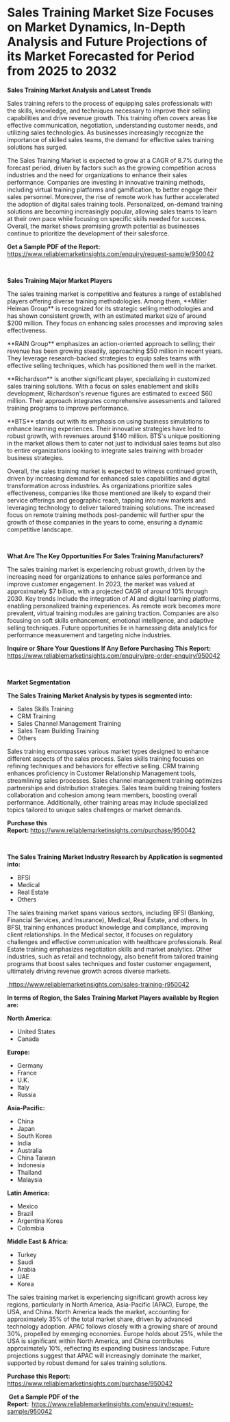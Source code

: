 <p><h1>Sales Training Market Size Focuses on Market Dynamics, In-Depth Analysis and Future Projections of its Market Forecasted for Period from 2025 to 2032</h1></p><p><strong>Sales Training Market Analysis and Latest Trends</strong></p>
<p><p>Sales training refers to the process of equipping sales professionals with the skills, knowledge, and techniques necessary to improve their selling capabilities and drive revenue growth. This training often covers areas like effective communication, negotiation, understanding customer needs, and utilizing sales technologies. As businesses increasingly recognize the importance of skilled sales teams, the demand for effective sales training solutions has surged.</p><p>The Sales Training Market is expected to grow at a CAGR of 8.7% during the forecast period, driven by factors such as the growing competition across industries and the need for organizations to enhance their sales performance. Companies are investing in innovative training methods, including virtual training platforms and gamification, to better engage their sales personnel. Moreover, the rise of remote work has further accelerated the adoption of digital sales training tools. Personalized, on-demand training solutions are becoming increasingly popular, allowing sales teams to learn at their own pace while focusing on specific skills needed for success. Overall, the market shows promising growth potential as businesses continue to prioritize the development of their salesforce.</p></p>
<p><strong>Get a Sample PDF of the Report:&nbsp;</strong> <a href="https://www.reliablemarketinsights.com/enquiry/request-sample/950042?utm_campaign=3314&utm_medium=2&utm_source=Github&utm_content=ia&utm_term=17042025&utm_id=sales-training">https://www.reliablemarketinsights.com/enquiry/request-sample/950042</a></p>
<p>&nbsp;</p>
<p><strong>Sales Training Major Market Players</strong></p>
<p><p>The sales training market is competitive and features a range of established players offering diverse training methodologies. Among them, **Miller Heiman Group** is recognized for its strategic selling methodologies and has shown consistent growth, with an estimated market size of around $200 million. They focus on enhancing sales processes and improving sales effectiveness.</p><p>**RAIN Group** emphasizes an action-oriented approach to selling; their revenue has been growing steadily, approaching $50 million in recent years. They leverage research-backed strategies to equip sales teams with effective selling techniques, which has positioned them well in the market.</p><p>**Richardson** is another significant player, specializing in customized sales training solutions. With a focus on sales enablement and skills development, Richardson's revenue figures are estimated to exceed $60 million. Their approach integrates comprehensive assessments and tailored training programs to improve performance.</p><p>**BTS** stands out with its emphasis on using business simulations to enhance learning experiences. Their innovative strategies have led to robust growth, with revenues around $140 million. BTS's unique positioning in the market allows them to cater not just to individual sales teams but also to entire organizations looking to integrate sales training with broader business strategies.</p><p>Overall, the sales training market is expected to witness continued growth, driven by increasing demand for enhanced sales capabilities and digital transformation across industries. As organizations prioritize sales effectiveness, companies like those mentioned are likely to expand their service offerings and geographic reach, tapping into new markets and leveraging technology to deliver tailored training solutions. The increased focus on remote training methods post-pandemic will further spur the growth of these companies in the years to come, ensuring a dynamic competitive landscape.</p></p>
<p>&nbsp;</p>
<p><strong>What Are The Key Opportunities For Sales Training Manufacturers?</strong></p>
<p><p>The sales training market is experiencing robust growth, driven by the increasing need for organizations to enhance sales performance and improve customer engagement. In 2023, the market was valued at approximately $7 billion, with a projected CAGR of around 10% through 2030. Key trends include the integration of AI and digital learning platforms, enabling personalized training experiences. As remote work becomes more prevalent, virtual training modules are gaining traction. Companies are also focusing on soft skills enhancement, emotional intelligence, and adaptive selling techniques. Future opportunities lie in harnessing data analytics for performance measurement and targeting niche industries.</p></p>
<p><strong>Inquire or Share Your Questions If Any Before Purchasing This Report:</strong> <a href="https://www.reliablemarketinsights.com/enquiry/pre-order-enquiry/950042?utm_campaign=3314&utm_medium=2&utm_source=Github&utm_content=ia&utm_term=17042025&utm_id=sales-training">https://www.reliablemarketinsights.com/enquiry/pre-order-enquiry/950042</a></p>
<p>&nbsp;</p>
<p><strong>Market Segmentation</strong></p>
<p><strong>The Sales Training Market Analysis by types is segmented into:</strong></p>
<p><ul><li>Sales Skills Training</li><li>CRM Training</li><li>Sales Channel Management Training</li><li>Sales Team Building Training</li><li>Others</li></ul></p>
<p><p>Sales training encompasses various market types designed to enhance different aspects of the sales process. Sales skills training focuses on refining techniques and behaviors for effective selling. CRM training enhances proficiency in Customer Relationship Management tools, streamlining sales processes. Sales channel management training optimizes partnerships and distribution strategies. Sales team building training fosters collaboration and cohesion among team members, boosting overall performance. Additionally, other training areas may include specialized topics tailored to unique sales challenges or market demands.</p></p>
<p><strong>Purchase this Report:&nbsp;</strong><a href="https://www.reliablemarketinsights.com/purchase/950042?utm_campaign=3314&utm_medium=2&utm_source=Github&utm_content=ia&utm_term=17042025&utm_id=sales-training">https://www.reliablemarketinsights.com/purchase/950042</a></p>
<p>&nbsp;</p>
<p><strong>The Sales Training Market Industry Research by Application is segmented into:</strong></p>
<p><ul><li>BFSI</li><li>Medical</li><li>Real Estate</li><li>Others</li></ul></p>
<p><p>The sales training market spans various sectors, including BFSI (Banking, Financial Services, and Insurance), Medical, Real Estate, and others. In BFSI, training enhances product knowledge and compliance, improving client relationships. In the Medical sector, it focuses on regulatory challenges and effective communication with healthcare professionals. Real Estate training emphasizes negotiation skills and market analytics. Other industries, such as retail and technology, also benefit from tailored training programs that boost sales techniques and foster customer engagement, ultimately driving revenue growth across diverse markets.</p></p>
<p><a href="https://www.reliablemarketinsights.com/sales-training-r950042?utm_campaign=3314&utm_medium=2&utm_source=Github&utm_content=ia&utm_term=17042025&utm_id=sales-training">&nbsp;https://www.reliablemarketinsights.com/sales-training-r950042</a></p>
<p><strong>In terms of Region, the Sales Training Market Players available by Region are:</strong></p>
<p>
    <p> <strong> North America: </strong>
        <ul>
            <li>United States</li>
            <li>Canada</li>
        </ul>
        </p> 
    <p> <strong> Europe: </strong>
        <ul>
            <li>Germany</li>
            <li>France</li>
            <li>U.K.</li>
            <li>Italy</li>
            <li>Russia</li>
        </ul>
        </p> 
    <p> <strong> Asia-Pacific: </strong>
        <ul>
            <li>China</li>
            <li>Japan</li>
            <li>South Korea</li>
            <li>India</li>
            <li>Australia</li>
            <li>China Taiwan</li>
            <li>Indonesia</li>
            <li>Thailand</li>
            <li>Malaysia</li>
        </ul>
        </p> 
    <p> <strong> Latin America: </strong>
        <ul>
            <li>Mexico</li>
            <li>Brazil</li>
            <li>Argentina Korea</li>
            <li>Colombia</li>
        </ul>
        </p> 
    <p> <strong> Middle East & Africa: </strong>
        <ul>
            <li>Turkey</li>
            <li>Saudi</li>
            <li>Arabia</li>
            <li>UAE</li>
            <li>Korea</li>
        </ul>
    </p>
    </p>
<p><p>The sales training market is experiencing significant growth across key regions, particularly in North America, Asia-Pacific (APAC), Europe, the USA, and China. North America leads the market, accounting for approximately 35% of the total market share, driven by advanced technology adoption. APAC follows closely with a growing share of around 30%, propelled by emerging economies. Europe holds about 25%, while the USA is significant within North America, and China contributes approximately 10%, reflecting its expanding business landscape. Future projections suggest that APAC will increasingly dominate the market, supported by robust demand for sales training solutions.</p></p>
<p><strong>Purchase this Report: </strong><a href="https://www.reliablemarketinsights.com/purchase/950042?utm_campaign=3314&utm_medium=2&utm_source=Github&utm_content=ia&utm_term=17042025&utm_id=sales-training">https://www.reliablemarketinsights.com/purchase/950042</a></p>
<p>&nbsp;<strong>Get a Sample PDF of the Report:&nbsp;&nbsp;</strong><a href="https://www.reliablemarketinsights.com/enquiry/request-sample/950042?utm_campaign=3314&utm_medium=2&utm_source=Github&utm_content=ia&utm_term=17042025&utm_id=sales-training">https://www.reliablemarketinsights.com/enquiry/request-sample/950042</a></p>
<p><strong></strong></p>
<p><p></p><p></p><p></p></p>